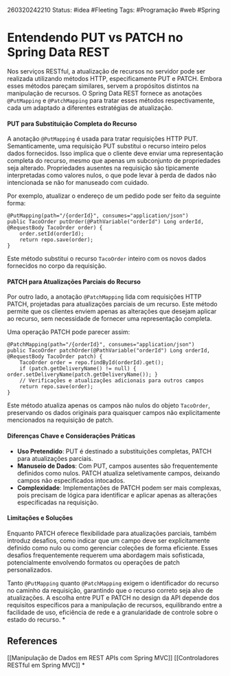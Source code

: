 260320242210
Status: #idea #Fleeting 
Tags:  #Programação  #web #Spring 
# Entendendo PUT vs PATCH no Spring Data REST
Nos serviços RESTful, a atualização de recursos no servidor pode ser realizada utilizando métodos HTTP, especificamente PUT e PATCH. Embora esses métodos pareçam similares, servem a propósitos distintos na manipulação de recursos. O Spring Data REST fornece as anotações `@PutMapping` e `@PatchMapping` para tratar esses métodos respectivamente, cada um adaptado a diferentes estratégias de atualização.

#### PUT para Substituição Completa do Recurso

A anotação `@PutMapping` é usada para tratar requisições HTTP PUT. Semanticamente, uma requisição PUT substitui o recurso inteiro pelos dados fornecidos. Isso implica que o cliente deve enviar uma representação completa do recurso, mesmo que apenas um subconjunto de propriedades seja alterado. Propriedades ausentes na requisição são tipicamente interpretadas como valores nulos, o que pode levar à perda de dados não intencionada se não for manuseado com cuidado.

Por exemplo, atualizar o endereço de um pedido pode ser feito da seguinte forma:
```
@PutMapping(path="/{orderId}", consumes="application/json")
public TacoOrder putOrder(@PathVariable("orderId") Long orderId, @RequestBody TacoOrder order) {
    order.setId(orderId);
    return repo.save(order);
}
```
Este método substitui o recurso `TacoOrder` inteiro com os novos dados fornecidos no corpo da requisição.

#### PATCH para Atualizações Parciais do Recurso

Por outro lado, a anotação `@PatchMapping` lida com requisições HTTP PATCH, projetadas para atualizações parciais de um recurso. Este método permite que os clientes enviem apenas as alterações que desejam aplicar ao recurso, sem necessidade de fornecer uma representação completa.

Uma operação PATCH pode parecer assim:
```
@PatchMapping(path="/{orderId}", consumes="application/json")
public TacoOrder patchOrder(@PathVariable("orderId") Long orderId, @RequestBody TacoOrder patch) {
    TacoOrder order = repo.findById(orderId).get();
    if (patch.getDeliveryName() != null) { order.setDeliveryName(patch.getDeliveryName()); }
    // Verificações e atualizações adicionais para outros campos
    return repo.save(order);
}
```
Este método atualiza apenas os campos não nulos do objeto `TacoOrder`, preservando os dados originais para quaisquer campos não explicitamente mencionados na requisição de patch.

#### Diferenças Chave e Considerações Práticas

- **Uso Pretendido**: PUT é destinado a substituições completas, PATCH para atualizações parciais.
- **Manuseio de Dados**: Com PUT, campos ausentes são frequentemente definidos como nulos. PATCH atualiza seletivamente campos, deixando campos não especificados intocados.
- **Complexidade**: Implementações de PATCH podem ser mais complexas, pois precisam de lógica para identificar e aplicar apenas as alterações especificadas na requisição.

#### Limitações e Soluções

Enquanto PATCH oferece flexibilidade para atualizações parciais, também introduz desafios, como indicar que um campo deve ser explicitamente definido como nulo ou como gerenciar coleções de forma eficiente. Esses desafios frequentemente requerem uma abordagem mais sofisticada, potencialmente envolvendo formatos ou operações de patch personalizados.

Tanto `@PutMapping` quanto `@PatchMapping` exigem o identificador do recurso no caminho da requisição, garantindo que o recurso correto seja alvo de atualizações. A escolha entre PUT e PATCH no design da API depende dos requisitos específicos para a manipulação de recursos, equilibrando entre a facilidade de uso, eficiência de rede e a granularidade de controle sobre o estado do recurso.
*
## References
[[Manipulação de Dados em REST APIs com Spring MVC]]
[[Controladores RESTful em Spring MVC]]
*
